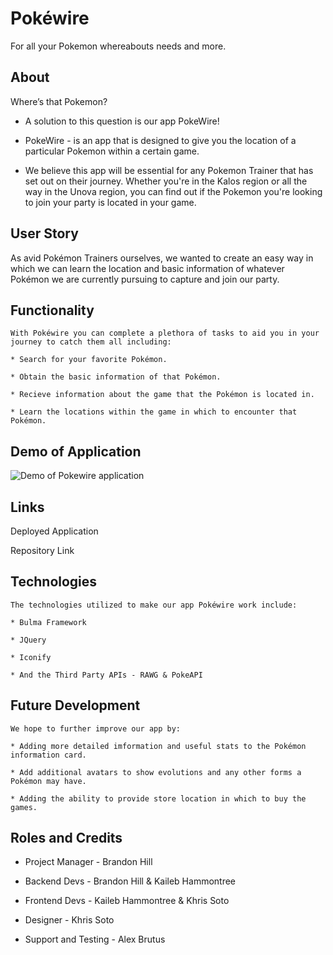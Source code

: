 
# Pokéwire

For all your Pokemon whereabouts needs and more.

## About

Where’s that Pokemon?

* A solution to this question is our app PokeWire!

* PokeWire - is an app that is designed to give you the location of a particular Pokemon within a certain game.

* We believe this app will be essential for any Pokemon Trainer that has set out on their journey. Whether you're in the Kalos region or all the way in the Unova region, you can find out if the Pokemon you're looking to join your party is located in your game.

## User Story 
 
 As avid Pokémon Trainers ourselves, we wanted to create an easy way in which we can learn the location and basic information of whatever Pokémon we are currently pursuing to capture and join our party.

## Functionality
```
With Pokéwire you can complete a plethora of tasks to aid you in your journey to catch them all including:

* Search for your favorite Pokémon.

* Obtain the basic information of that Pokémon.

* Recieve information about the game that the Pokémon is located in.

* Learn the locations within the game in which to encounter that Pokémon.
```

## Demo of Application

![Demo of Pokewire application](../pokewire/assets/images/Pok%C3%A9WireDemo.gif)

## Links

Deployed Application

Repository Link

 ## Technologies
 ```
 The technologies utilized to make our app Pokéwire work include:
 
* Bulma Framework

* JQuery

* Iconify

* And the Third Party APIs - RAWG & PokeAPI
```

## Future Development
```
We hope to further improve our app by:

* Adding more detailed imformation and useful stats to the Pokémon information card.

* Add additional avatars to show evolutions and any other forms a Pokémon may have.

* Adding the ability to provide store location in which to buy the games.
```


## Roles and Credits

* Project Manager - Brandon Hill

* Backend Devs - Brandon Hill & Kaileb Hammontree

* Frontend Devs - Kaileb Hammontree & Khris Soto

* Designer - Khris Soto

* Support and Testing - Alex Brutus

